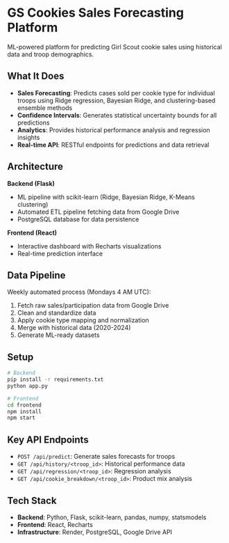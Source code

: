 # GS Cookies Sales Forecasting Platform

ML-powered platform for predicting Girl Scout cookie sales using historical data and troop demographics.

## What It Does

- **Sales Forecasting**: Predicts cases sold per cookie type for individual troops using Ridge regression, Bayesian Ridge, and clustering-based ensemble methods
- **Confidence Intervals**: Generates statistical uncertainty bounds for all predictions
- **Analytics**: Provides historical performance analysis and regression insights
- **Real-time API**: RESTful endpoints for predictions and data retrieval

## Architecture

**Backend (Flask)**
- ML pipeline with scikit-learn (Ridge, Bayesian Ridge, K-Means clustering)
- Automated ETL pipeline fetching data from Google Drive
- PostgreSQL database for data persistence

**Frontend (React)**
- Interactive dashboard with Recharts visualizations
- Real-time prediction interface

## Data Pipeline

Weekly automated process (Mondays 4 AM UTC):
1. Fetch raw sales/participation data from Google Drive
2. Clean and standardize data
3. Apply cookie type mapping and normalization
4. Merge with historical data (2020-2024)
5. Generate ML-ready datasets

## Setup

```bash
# Backend
pip install -r requirements.txt
python app.py

# Frontend
cd frontend
npm install
npm start
```

## Key API Endpoints

- `POST /api/predict`: Generate sales forecasts for troops
- `GET /api/history/<troop_id>`: Historical performance data
- `GET /api/regression/<troop_id>`: Regression analysis
- `GET /api/cookie_breakdown/<troop_id>`: Product mix analysis

## Tech Stack

- **Backend**: Python, Flask, scikit-learn, pandas, numpy, statsmodels
- **Frontend**: React, Recharts
- **Infrastructure**: Render, PostgreSQL, Google Drive API 